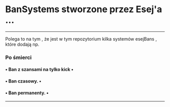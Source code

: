 # BanSystems stworzone przez Esej'a ...

---

Polega to na tym , że jest w tym repozytorium kilka systemów esejBans , które dodają np.

### Po śmierci
#### • Ban z szansami na tylko kick •
#### • Ban czasowy. •
#### • Ban permanenty. •
---
